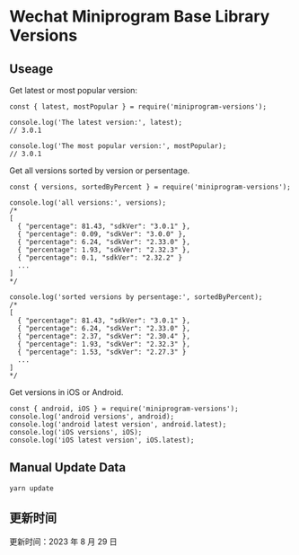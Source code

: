 
# Wechat Miniprogram Base Library Versions

## Useage

Get latest or most popular version:

```;
const { latest, mostPopular } = require('miniprogram-versions');

console.log('The latest version:', latest);
// 3.0.1

console.log('The most popular version:', mostPopular);
// 3.0.1

```

Get all versions sorted by version or persentage.

```
const { versions, sortedByPercent } = require('miniprogram-versions');

console.log('all versions:', versions);
/*
[
  { "percentage": 81.43, "sdkVer": "3.0.1" },
  { "percentage": 0.09, "sdkVer": "3.0.0" },
  { "percentage": 6.24, "sdkVer": "2.33.0" },
  { "percentage": 1.93, "sdkVer": "2.32.3" },
  { "percentage": 0.1, "sdkVer": "2.32.2" }
  ...
]
*/

console.log('sorted versions by persentage:', sortedByPercent);
/*
[
  { "percentage": 81.43, "sdkVer": "3.0.1" },
  { "percentage": 6.24, "sdkVer": "2.33.0" },
  { "percentage": 2.37, "sdkVer": "2.30.4" },
  { "percentage": 1.93, "sdkVer": "2.32.3" },
  { "percentage": 1.53, "sdkVer": "2.27.3" }
  ...
]
*/
```

Get versions in iOS or Android.

```
const { android, iOS } = require('miniprogram-versions');
console.log('android versions', android);
console.log('android latest version', android.latest);
console.log('iOS versions', iOS);
console.log('iOS latest version', iOS.latest);
```

## Manual Update Data

```
yarn update
```

## 更新时间

更新时间：2023 年 8 月 29 日
